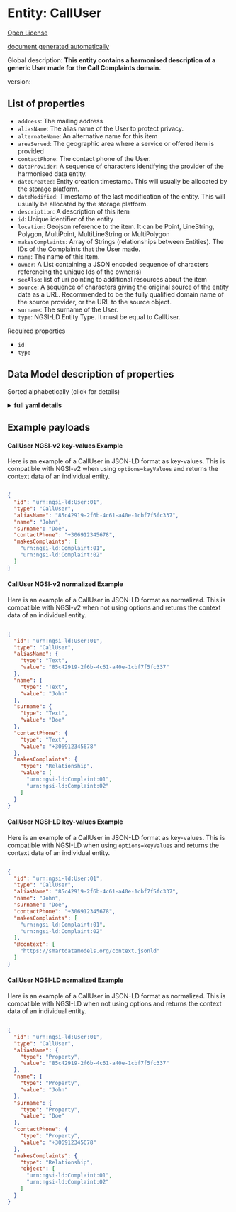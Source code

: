 Entity: CallUser  
================  
[Open License](https://github.com/smart-data-models//dataModel.CallComplaints/blob/master/CallUser/LICENSE.md)  
[document generated automatically](https://docs.google.com/presentation/d/e/2PACX-1vTs-Ng5dIAwkg91oTTUdt8ua7woBXhPnwavZ0FxgR8BsAI_Ek3C5q97Nd94HS8KhP-r_quD4H0fgyt3/pub?start=false&loop=false&delayms=3000#slide=id.gb715ace035_0_60)  
Global description: **This entity contains a harmonised description of a generic User made for the Call Complaints domain.**  
version:   

## List of properties  

- `address`: The mailing address  - `aliasName`: The alias name of the User to protect privacy.  - `alternateName`: An alternative name for this item  - `areaServed`: The geographic area where a service or offered item is provided  - `contactPhone`: The contact phone of the User.  - `dataProvider`: A sequence of characters identifying the provider of the harmonised data entity.  - `dateCreated`: Entity creation timestamp. This will usually be allocated by the storage platform.  - `dateModified`: Timestamp of the last modification of the entity. This will usually be allocated by the storage platform.  - `description`: A description of this item  - `id`: Unique identifier of the entity  - `location`: Geojson reference to the item. It can be Point, LineString, Polygon, MultiPoint, MultiLineString or MultiPolygon  - `makesComplaints`: Array of Strings (relationships between Entities). The IDs of the Complaints that the User made.  - `name`: The name of this item.  - `owner`: A List containing a JSON encoded sequence of characters referencing the unique Ids of the owner(s)  - `seeAlso`: list of uri pointing to additional resources about the item  - `source`: A sequence of characters giving the original source of the entity data as a URL. Recommended to be the fully qualified domain name of the source provider, or the URL to the source object.  - `surname`: The surname of the User.  - `type`: NGSI-LD Entity Type. It must be equal to CallUser.    
Required properties  
- `id`  - `type`  ## Data Model description of properties  
Sorted alphabetically (click for details)  
<details><summary><strong>full yaml details</strong></summary>    
```yaml  
CallUser:    
  description: 'This entity contains a harmonised description of a generic User made for the Call Complaints domain.'    
  properties:    
    address:    
      description: 'The mailing address'    
      properties:    
        addressCountry:    
          description: 'Property. The country. For example, Spain. Model:''https://schema.org/addressCountry'''    
          type: string    
        addressLocality:    
          description: 'Property. The locality in which the street address is, and which is in the region. Model:''https://schema.org/addressLocality'''    
          type: string    
        addressRegion:    
          description: 'Property. The region in which the locality is, and which is in the country. Model:''https://schema.org/addressRegion'''    
          type: string    
        postOfficeBoxNumber:    
          description: 'Property. The post office box number for PO box addresses. For example, 03578. Model:''https://schema.org/postOfficeBoxNumber'''    
          type: string    
        postalCode:    
          description: 'Property. The postal code. For example, 24004. Model:''https://schema.org/https://schema.org/postalCode'''    
          type: string    
        streetAddress:    
          description: 'Property. The street address. Model:''https://schema.org/streetAddress'''    
          type: string    
      type: object    
      x-ngsi:    
        model: https://schema.org/address    
        type: Property    
    aliasName:    
      description: 'The alias name of the User to protect privacy.'    
      type: string    
      x-ngsi:    
        model: ' https://schema.org/Text'    
        type: Property    
    alternateName:    
      description: 'An alternative name for this item'    
      type: string    
      x-ngsi:    
        type: Property    
    areaServed:    
      description: 'The geographic area where a service or offered item is provided'    
      type: string    
      x-ngsi:    
        model: https://schema.org/Text    
        type: Property    
    contactPhone:    
      description: 'The contact phone of the User.'    
      type: string    
      x-ngsi:    
        model: ' https://schema.org/Text'    
        type: Property    
    dataProvider:    
      description: 'A sequence of characters identifying the provider of the harmonised data entity.'    
      type: string    
      x-ngsi:    
        type: Property    
    dateCreated:    
      description: 'Entity creation timestamp. This will usually be allocated by the storage platform.'    
      format: date-time    
      type: string    
      x-ngsi:    
        type: Property    
    dateModified:    
      description: 'Timestamp of the last modification of the entity. This will usually be allocated by the storage platform.'    
      format: date-time    
      type: string    
      x-ngsi:    
        type: Property    
    description:    
      description: 'A description of this item'    
      type: string    
      x-ngsi:    
        type: Property    
    id:    
      anyOf: &calluser_-_properties_-_owner_-_items_-_anyof    
        - description: 'Property. Identifier format of any NGSI entity'    
          maxLength: 256    
          minLength: 1    
          pattern: ^[\w\-\.\{\}\$\+\*\[\]`|~^@!,:\\]+$    
          type: string    
        - description: 'Property. Identifier format of any NGSI entity'    
          format: uri    
          type: string    
      description: 'Unique identifier of the entity'    
      x-ngsi:    
        type: Property    
    location:    
      description: 'Geojson reference to the item. It can be Point, LineString, Polygon, MultiPoint, MultiLineString or MultiPolygon'    
      oneOf:    
        - description: 'Geoproperty. Geojson reference to the item. Point'    
          properties:    
            bbox:    
              items:    
                type: number    
              minItems: 4    
              type: array    
            coordinates:    
              items:    
                type: number    
              minItems: 2    
              type: array    
            type:    
              enum:    
                - Point    
              type: string    
          required:    
            - type    
            - coordinates    
          title: 'GeoJSON Point'    
          type: object    
        - description: 'Geoproperty. Geojson reference to the item. LineString'    
          properties:    
            bbox:    
              items:    
                type: number    
              minItems: 4    
              type: array    
            coordinates:    
              items:    
                items:    
                  type: number    
                minItems: 2    
                type: array    
              minItems: 2    
              type: array    
            type:    
              enum:    
                - LineString    
              type: string    
          required:    
            - type    
            - coordinates    
          title: 'GeoJSON LineString'    
          type: object    
        - description: 'Geoproperty. Geojson reference to the item. Polygon'    
          properties:    
            bbox:    
              items:    
                type: number    
              minItems: 4    
              type: array    
            coordinates:    
              items:    
                items:    
                  items:    
                    type: number    
                  minItems: 2    
                  type: array    
                minItems: 4    
                type: array    
              type: array    
            type:    
              enum:    
                - Polygon    
              type: string    
          required:    
            - type    
            - coordinates    
          title: 'GeoJSON Polygon'    
          type: object    
        - description: 'Geoproperty. Geojson reference to the item. MultiPoint'    
          properties:    
            bbox:    
              items:    
                type: number    
              minItems: 4    
              type: array    
            coordinates:    
              items:    
                items:    
                  type: number    
                minItems: 2    
                type: array    
              type: array    
            type:    
              enum:    
                - MultiPoint    
              type: string    
          required:    
            - type    
            - coordinates    
          title: 'GeoJSON MultiPoint'    
          type: object    
        - description: 'Geoproperty. Geojson reference to the item. MultiLineString'    
          properties:    
            bbox:    
              items:    
                type: number    
              minItems: 4    
              type: array    
            coordinates:    
              items:    
                items:    
                  items:    
                    type: number    
                  minItems: 2    
                  type: array    
                minItems: 2    
                type: array    
              type: array    
            type:    
              enum:    
                - MultiLineString    
              type: string    
          required:    
            - type    
            - coordinates    
          title: 'GeoJSON MultiLineString'    
          type: object    
        - description: 'Geoproperty. Geojson reference to the item. MultiLineString'    
          properties:    
            bbox:    
              items:    
                type: number    
              minItems: 4    
              type: array    
            coordinates:    
              items:    
                items:    
                  items:    
                    items:    
                      type: number    
                    minItems: 2    
                    type: array    
                  minItems: 4    
                  type: array    
                type: array    
              type: array    
            type:    
              enum:    
                - MultiPolygon    
              type: string    
          required:    
            - type    
            - coordinates    
          title: 'GeoJSON MultiPolygon'    
          type: object    
      x-ngsi:    
        type: Geoproperty    
    makesComplaints:    
      description: 'Array of Strings (relationships between Entities). The IDs of the Complaints that the User made.'    
      items:    
        format: uri    
        type: string    
      type: array    
      x-ngsi:    
        type: Relationship    
    name:    
      description: 'The name of this item.'    
      type: string    
      x-ngsi:    
        type: Property    
    owner:    
      description: 'A List containing a JSON encoded sequence of characters referencing the unique Ids of the owner(s)'    
      items:    
        anyOf: *calluser_-_properties_-_owner_-_items_-_anyof    
        description: 'Property. Unique identifier of the entity'    
      type: array    
      x-ngsi:    
        type: Property    
    seeAlso:    
      description: 'list of uri pointing to additional resources about the item'    
      oneOf:    
        - items:    
            format: uri    
            type: string    
          minItems: 1    
          type: array    
        - format: uri    
          type: string    
      x-ngsi:    
        type: Property    
    source:    
      description: 'A sequence of characters giving the original source of the entity data as a URL. Recommended to be the fully qualified domain name of the source provider, or the URL to the source object.'    
      type: string    
      x-ngsi:    
        type: Property    
    surname:    
      description: 'The surname of the User.'    
      type: string    
      x-ngsi:    
        model: ' https://schema.org/Text'    
        type: Property    
    type:    
      description: 'NGSI-LD Entity Type. It must be equal to CallUser.'    
      enum:    
        - CallUser    
      type: string    
      x-ngsi:    
        type: Property    
  required:    
    - id    
    - type    
  type: object    
  version: ""    
```  
</details>    
## Example payloads    
#### CallUser NGSI-v2 key-values Example    
Here is an example of a CallUser in JSON-LD format as key-values. This is compatible with NGSI-v2 when  using `options=keyValues` and returns the context data of an individual entity.  
```json  
{  
  "id": "urn:ngsi-ld:User:01",  
  "type": "CallUser",  
  "aliasName": "85c42919-2f6b-4c61-a40e-1cbf7f5fc337",  
  "name": "John",  
  "surname": "Doe",  
  "contactPhone": "+306912345678",  
  "makesComplaints": [  
    "urn:ngsi-ld:Complaint:01",  
    "urn:ngsi-ld:Complaint:02"  
  ]  
}  
```  
#### CallUser NGSI-v2 normalized Example    
Here is an example of a CallUser in JSON-LD format as normalized. This is compatible with NGSI-v2 when not using options and returns the context data of an individual entity.  
```json  
{  
  "id": "urn:ngsi-ld:User:01",  
  "type": "CallUser",  
  "aliasName": {  
    "type": "Text",  
    "value": "85c42919-2f6b-4c61-a40e-1cbf7f5fc337"  
  },  
  "name": {  
    "type": "Text",  
    "value": "John"  
  },  
  "surname": {  
    "type": "Text",  
    "value": "Doe"  
  },  
  "contactPhone": {  
    "type": "Text",  
    "value": "+306912345678"  
  },  
  "makesComplaints": {  
    "type": "Relationship",  
    "value": [  
      "urn:ngsi-ld:Complaint:01",  
      "urn:ngsi-ld:Complaint:02"  
    ]  
  }  
}  
```  
#### CallUser NGSI-LD key-values Example    
Here is an example of a CallUser in JSON-LD format as key-values. This is compatible with NGSI-LD when  using `options=keyValues` and returns the context data of an individual entity.  
```json  
{  
  "id": "urn:ngsi-ld:User:01",  
  "type": "CallUser",  
  "aliasName": "85c42919-2f6b-4c61-a40e-1cbf7f5fc337",  
  "name": "John",  
  "surname": "Doe",  
  "contactPhone": "+306912345678",  
  "makesComplaints": [  
    "urn:ngsi-ld:Complaint:01",  
    "urn:ngsi-ld:Complaint:02"  
  ],  
  "@context": [  
    "https://smartdatamodels.org/context.jsonld"  
  ]  
}  
```  
#### CallUser NGSI-LD normalized Example    
Here is an example of a CallUser in JSON-LD format as normalized. This is compatible with NGSI-LD when not using options and returns the context data of an individual entity.  
```json  
{  
  "id": "urn:ngsi-ld:User:01",  
  "type": "CallUser",  
  "aliasName": {  
    "type": "Property",  
    "value": "85c42919-2f6b-4c61-a40e-1cbf7f5fc337"  
  },  
  "name": {  
    "type": "Property",  
    "value": "John"  
  },  
  "surname": {  
    "type": "Property",  
    "value": "Doe"  
  },  
  "contactPhone": {  
    "type": "Property",  
    "value": "+306912345678"  
  },  
  "makesComplaints": {  
    "type": "Relationship",  
    "object": [  
      "urn:ngsi-ld:Complaint:01",  
      "urn:ngsi-ld:Complaint:02"  
    ]  
  }  
}  
```  
